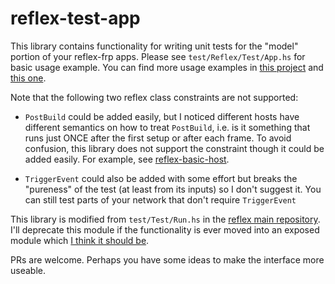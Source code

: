 # reflex-test-app

This library contains functionality for writing unit tests for the "model" portion of your reflex-frp apps. Please see `test/Reflex/Test/App.hs` for basic usage example. You can find more usage examples in [this project](https://github.com/pdlla/reflex-potatoes?files=1) and [this one](https://github.com/pdlla/reflex-todo-undo-mvc-model).

Note that the following two reflex class constraints are not supported:

- `PostBuild` could be added easily, but I noticed different hosts have different semantics on how to treat `PostBuild`, i.e. is it something that runs just ONCE after the first setup or after each frame. To avoid confusion, this library does not support the constraint though it could be added easily. For example, see [reflex-basic-host](https://github.com/qfpl/reflex-basic-host/).

- `TriggerEvent` could also be added with some effort but breaks the "pureness" of the test (at least from its inputs) so I don't suggest it. You can still test parts of your network that don't require `TriggerEvent`

This library is modified from `test/Test/Run.hs` in the [reflex main repository](https://github.com/reflex-frp/reflex). I'll deprecate this module if the functionality is ever moved into an exposed module which [I think it should be](https://github.com/reflex-frp/reflex/issues/412).

PRs are welcome. Perhaps you have some ideas to make the interface more useable.
